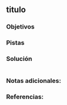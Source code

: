 ## titulo

### Objetivos 


### Pistas


### Solución 

``` bash

```

### Notas adicionales:



### Referencias:
